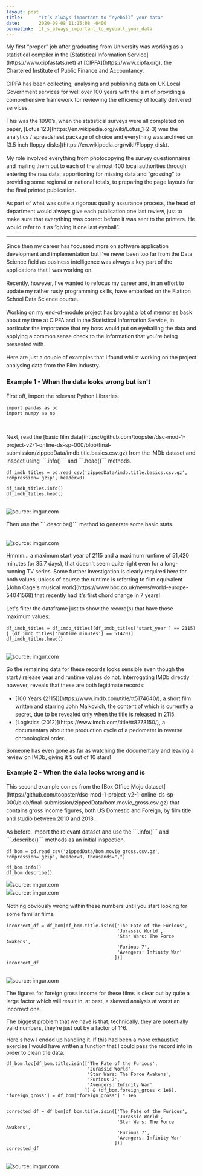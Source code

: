 ```yaml
---
layout: post
title:      "It’s always important to “eyeball” your data"
date:       2020-09-08 11:15:08 -0400
permalink:  it_s_always_important_to_eyeball_your_data
---
```



<p style="line-height: 150%;">
My first “proper” job after graduating from University was working as a statistical compiler in the [Statistical Information Service](https://www.cipfastats.net) at [CIPFA](https://www.cipfa.org), the Chartered Institute of Public Finance and Accountancy.
</p>

<p style="line-height: 150%;">
CIPFA has been collecting, analysing and publishing data on UK Local Government services for well over 100 years with the aim of providing a comprehensive framework for reviewing the efficiency of locally delivered services.
</p>

<p style="line-height: 150%;">
This was the 1990’s, when the statistical surveys were all completed on paper, [Lotus 123](https://en.wikipedia.org/wiki/Lotus_1-2-3) was the analytics / spreadsheet package of choice and everything was archived on [3.5 inch floppy disks](https://en.wikipedia.org/wiki/Floppy_disk).
</p>

<p style="line-height: 150%;">
My role involved everything from photocopying the survey questionnaires and mailing them out to each of the almost 400 local authorities through entering the raw data, apportioning for missing data and “grossing” to providing some regional or national totals, to preparing the page layouts for the final printed publication.
</p>

<p style="line-height: 150%;">
As part of what was quite a rigorous quality assurance process, the head of department would always give each publication one last review, just to make sure that everything was correct before it was sent to the printers.  He would refer to it as “giving it one last eyeball”.
</p>

<hr size="1" />

<p style="line-height: 150%;">
Since then my career has focussed more on software application development and implementation but I’ve never been too far from the Data Science field as business intelligence was always a key part of the applications that I was working on.
</p>

<p style="line-height: 150%;">
Recently, however, I’ve wanted to refocus my career and, in an effort to update my rather rusty programming skills, have embarked on the Flatiron School Data Science course.
</p>

<p style="line-height: 150%;">
Working on my end-of-module project has brought a lot of memories back about my time at CIPFA and in the Statistical Information Service, in particular the importance that my boss would put on eyeballing the data and applying a common sense check to the information that you're being presented with.
</p>

<p style="line-height: 150%;">
Here are just a couple of examples that I found whilst working on the project analysing data from the Film Industry.
</p>

### Example 1 - When the data looks wrong but isn't

<p style="line-height: 150%;">First off, import the relevant Python Libraries.</p>

```
import pandas as pd
import numpy as np
```
<br/>
<p style="line-height: 150%;">
Next, read the [basic film data](https://github.com/toopster/dsc-mod-1-project-v2-1-online-ds-sp-000/blob/final-submission/zippedData/imdb.title.basics.csv.gz) from the IMDb dataset and inspect using ```.info()``` and ```.head()``` methods.
</p>

```
df_imdb_titles = pd.read_csv('zippedData/imdb.title.basics.csv.gz', compression='gzip', header=0)

df_imdb_titles.info()
df_imdb_titles.head()
```

<br/>
<img src="https://i.imgur.com/2WQ3Ml8.png?1" title="source: imgur.com" />

<p style="line-height: 150%;">
Then use the ```.describe()``` method to generate some basic stats.
</p>

<br/>
<img src="https://i.imgur.com/vi5oacK.png" title="source: imgur.com" />

<p style="line-height: 150%;">
Hmmm... a maximum start year of 2115 and a maximum runtime of 51,420 minutes (or 35.7 days), that doesn't seem quite right even for a long-running TV series.  Some further investigation is clearly required here for both values, unless of course the runtime is referring to film equivalent [John Cage's musical work](https://www.bbc.co.uk/news/world-europe-54041568) that recently had it's first chord change in 7 years! 
</p>

<p style="line-height: 150%;">
Let's filter the dataframe just to show the record(s) that have those maximum values:
</p>

```
df_imdb_titles = df_imdb_titles[(df_imdb_titles['start_year'] == 2115) | (df_imdb_titles['runtime_minutes'] == 51420)]
df_imdb_titles.head()
```

<br/>
<img src="https://i.imgur.com/xO1rhmT.png" title="source: imgur.com" />

<p style="line-height: 150%;">
So the remaining data for these records looks sensible even though the start / release year and runtime values do not.  Interrogating IMDb directly however, reveals that these are both legitimate records:

<ul style="line-height: 150%;">
<li>[100 Years (2115)](https://www.imdb.com/title/tt5174640/), a short film written and starring John Malkovich, the content of which is currently a secret, due to be revealed only when the title is released in 2115.</li>
<li>[Logistics (2012)](https://www.imdb.com/title/tt8273150/), a documentary about the production cycle of a pedometer in reverse chronological order. </li>
</ul>

Someone has even gone as far as watching the documentary and leaving a review on IMDb, giving it 5 out of 10 stars!
</p>

### Example 2 - When the data looks wrong and is

<p style="line-height: 150%;">
This second example comes from the [Box Office Mojo dataset](https://github.com/toopster/dsc-mod-1-project-v2-1-online-ds-sp-000/blob/final-submission/zippedData/bom.movie_gross.csv.gz) that contains gross income figures, both US Domestic and Foreign, by film title and studio between 2010 and 2018.
</p>

<p style="line-height: 150%;">
As before, import the relevant dataset and use the ```.info()``` and ```.describe()``` methods as an initial inspection.
</p>

```
df_bom = pd.read_csv('zippedData/bom.movie_gross.csv.gz', compression='gzip', header=0, thousands=",")

df_bom.info()
df_bom.describe()
```

<p style="line-height: 150%;">
<img src="https://i.imgur.com/zFigqaC.png" title="source: imgur.com" />
<br/>
<img src="https://i.imgur.com/FFC2I9x.png" title="source: imgur.com" />
</p>

<p style="line-height: 150%;">
Nothing obviously wrong within these numbers until you start looking for some familiar films.
</p>

```
incorrect_df = df_bom[df_bom.title.isin(['The Fate of the Furious', 
                                         'Jurassic World',
                                         'Star Wars: The Force Awakens',
                                         'Furious 7',
                                         'Avengers: Infinity War'
                                        ])] 
incorrect_df
```
<br/>
<img src="https://i.imgur.com/KFbhOAB.png" title="source: imgur.com" />

<p style="line-height: 150%;">
The figures for foreign gross income for these films is clear out by quite a large factor which will result in, at best, a skewed analysis at worst an incorrect one.  

The biggest problem that we have is that, technically, they are potentially valid numbers, they're just out by a factor of 1^6.

Here's how I ended up handling it.  If this had been a more exhaustive exercise I would have written a function that I could pass the record into in order to clean the data.
</p>

```
df_bom.loc[df_bom.title.isin(['The Fate of the Furious',
                              'Jurassic World',
                              'Star Wars: The Force Awakens',
                              'Furious 7',
                              'Avengers: Infinity War'
                             ]) & (df_bom.foreign_gross < 1e6), 'foreign_gross'] = df_bom['foreign_gross'] * 1e6


corrected_df = df_bom[df_bom.title.isin(['The Fate of the Furious', 
                                         'Jurassic World',
                                         'Star Wars: The Force Awakens',
                                         'Furious 7',
                                         'Avengers: Infinity War'
                                        ])] 
corrected_df
```

<br/>
<img src="https://i.imgur.com/3TFscm3.png" title="source: imgur.com" />

